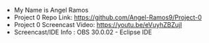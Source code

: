 - My Name is Angel Ramos
- Project 0 Repo Link: https://github.com/Angel-Ramos9/Project-0
- Project 0 Screencast Video: https://youtu.be/eVuyhZBZujI
- Screencast/IDE Info : OBS 30.0.02 - Eclipse IDE
